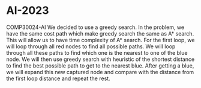 # AI-2023
COMP30024-AI
We decided to use a greedy search. In the problem, we have the same cost path which make greedy search the same as A* search. This will allow us to have time complexity of A* search. For the first loop, we will loop through all red nodes to find all possible paths. We will loop through all these paths to find which one is the nearest to one of the blue node. We will then use greedy search with heuristic of the shortest distance to find the best possible path to get to the nearest blue. After getting a blue, we will expand this new captured node and compare with the distance from the first loop distance and repeat the rest.